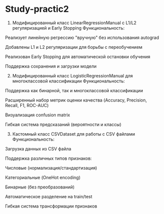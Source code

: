 # Study-practic2
1. Модифицированный класс LinearRegressionManual с L1/L2 регуляризацией и Early Stopping
Функциональность:

Реализует линейную регрессию "вручную" без использования autograd

Добавлены L1 и L2 регуляризации для борьбы с переобучением

Реализован Early Stopping для автоматической остановки обучения

Поддержка сохранения и загрузки модели



2. Модифицированный класс LogisticRegressionManual для многоклассовой классификации
Функциональность:

Поддержка как бинарной, так и многоклассовой классификации

Расширенный набор метрик оценки качества (Accuracy, Precision, Recall, F1, ROC-AUC)

Визуализация confusion matrix

Гибкая система предсказаний (вероятности и классы)


3. Кастомный класс CSVDataset для работы с CSV файлами
Функциональность:

Загрузка данных из CSV файла

Поддержка различных типов признаков:

Числовые (нормализация/стандартизация)

Категориальные (OneHot encoding)

Бинарные (без преобразований)

Автоматическое разделение на train/test

Гибкая система трансформации признаков
